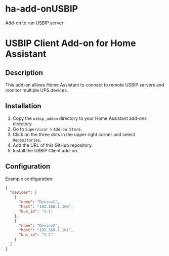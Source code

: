 # ha-add-onUSBIP
 Add-on to run USBIP server

# USBIP Client Add-on for Home Assistant

## Description

This add-on allows Home Assistant to connect to remote USBIP servers and monitor multiple UPS devices.

## Installation

1. Copy the `usbip_addon` directory to your Home Assistant add-ons directory.
2. Go to `Supervisor` > `Add-on Store`.
3. Click on the three dots in the upper right corner and select `Repositories`.
4. Add the URL of this GitHub repository.
5. Install the USBIP Client add-on.

## Configuration

Example configuration:

```json
{
  "devices": [
    {
      "name": "Device1",
      "host": "192.168.1.100",
      "bus_id": "1-1"
    },
    {
      "name": "Device2",
      "host": "192.168.1.101",
      "bus_id": "1-2"
    }
  ]
}

